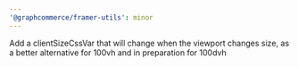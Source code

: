 ```yaml
---
'@graphcommerce/framer-utils': minor
---
```


Add a clientSizeCssVar that will change when the viewport changes size, as a better alternative for 100vh and in preparation for 100dvh
